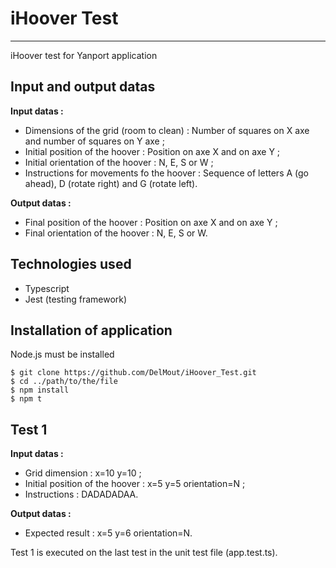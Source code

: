 # iHoover Test

---

iHoover test for Yanport application

## Input and output datas

**Input datas :**

-   Dimensions of the grid (room to clean) : Number of squares on X axe and number of squares on Y axe ;
-   Initial position of the hoover : Position on axe X and on axe Y ;
-   Initial orientation of the hoover : N, E, S or W ;
-   Instructions for movements fo the hoover : Sequence of letters A (go ahead), D (rotate right) and G (rotate left).

**Output datas :**

-   Final position of the hoover : Position on axe X and on axe Y ;
-   Final orientation of the hoover : N, E, S or W.

## Technologies used

-   Typescript
-   Jest (testing framework)

## Installation of application

Node.js must be installed

```
$ git clone https://github.com/DelMout/iHoover_Test.git
$ cd ../path/to/the/file
$ npm install
$ npm t
```

## Test 1

**Input datas :**

-   Grid dimension : x=10 y=10 ;
-   Initial position of the hoover : x=5 y=5 orientation=N ;
-   Instructions : DADADADAA.

**Output datas :**

-   Expected result : x=5 y=6 orientation=N.

Test 1 is executed on the last test in the unit test file (app.test.ts).
